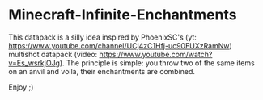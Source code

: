 # Minecraft-Infinite-Enchantments

This datapack is a silly idea inspired by PhoenixSC's (yt: https://www.youtube.com/channel/UCj4zC1Hfj-uc90FUXzRamNw) multishot datapack (video: https://www.youtube.com/watch?v=Es_wsrkjOJg).
The principle is simple: you throw two of the same items on an anvil and voila, their enchantments are combined.

Enjoy ;)
